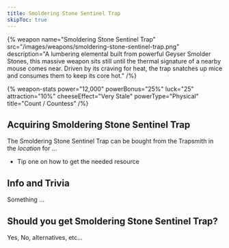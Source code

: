 ```yaml
---
title: Smoldering Stone Sentinel Trap
skipToc: true
---
```


{% weapon
 name="Smoldering Stone Sentinel Trap"
 src="/images/weapons/smoldering-stone-sentinel-trap.png"
 description="A lumbering elemental built from powerful Geyser Smolder Stones, this massive weapon sits still until the thermal signature of a nearby mouse comes near. Driven by its craving for heat, the trap snatches up mice and consumes them to keep its core hot."
/%}

{% weapon-stats
 power="12,000"
 powerBonus="25%"
 luck="25"
 attraction="10%"
 cheeseEffect="Very Stale"
 powerType="Physical"
 title="Count / Countess"
/%}

## Acquiring Smoldering Stone Sentinel Trap

The Smoldering Stone Sentinel Trap can be bought from the Trapsmith in the *location* for ...

- Tip one on how to get the needed resource

## Info and Trivia

Something ...

## Should you get Smoldering Stone Sentinel Trap?

Yes, No, alternatives, etc...
